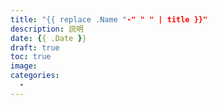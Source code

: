 ```yaml
---
title: "{{ replace .Name "-" " " | title }}"
description: 説明
date: {{ .Date }}
draft: true
toc: true
image:
categories: 
  - 
---
```

